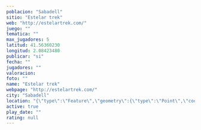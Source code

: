 ```yaml
---
poblacion: "Sabadell"
sitio: "Estelar trek"
web: "http://estelartrek.com/"
juego: ""
tematica: ""
max_jugadores: 5
latitud: 41.56360230
longitud: 2.08423480
publicar: "si"
fecha: ""
jugadores: ""
valoracion: 
foto: ""
name: "Estelar trek"
webpage: "http://estelartrek.com/"
city: "Sabadell"
location: "{\"type\":\"Feature\",\"geometry\":{\"type\":\"Point\",\"coordinates\":[2.0842348,41.5636023]}}"
active: true
play_date: ""
rating: null
---
```

